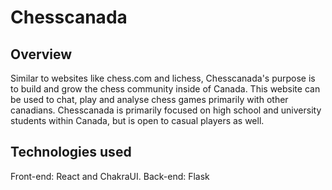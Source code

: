 # Chesscanada
<h2> Overview </h2>
<p> Similar to websites like chess.com and lichess, Chesscanada's purpose is to build and grow the chess community inside of Canada. This website can be used to chat, play and analyse chess games primarily with other canadians. Chesscanada is primarily focused on high school and university students within Canada, but is open to casual players as well. </p>
<h2> Technologies used </h2>
<p> 
Front-end: React and ChakraUI.
Back-end: Flask
</p>
